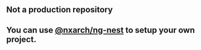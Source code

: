 ## Not a production repository

## You can use [@nxarch/ng-nest](https://github.com/nxarch/nxarch/tree/master/packages/ng-nest) to setup your own project.

